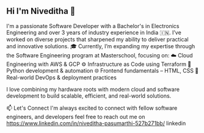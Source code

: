 ## Hi I'm Niveditha 👋

I'm a passionate Software Developer with a Bachelor's in Electronics Engineering and over 3 years of industry experience in India 🇮🇳. I’ve worked on diverse projects that sharpened my ability to deliver practical and innovative solutions.
🎓 Currently, I’m expanding my expertise through the Software Engineering program at Masterschool, focusing on:
☁️ Cloud Engineering with AWS & GCP
⚙️ Infrastructure as Code using Terraform
🐍 Python development & automation
🌐 Frontend fundamentals – HTML, CSS
🧠 Real-world DevOps & deployment practices

I love combining my hardware roots with modern cloud and software development to build scalable, efficient, and real-world solutions.



📫 Let's Connect
I'm always excited to connect with fellow software engineers, and  developers feel free to reach out me on https://www.linkedin.com/in/niveditha-pasumarthi-527b271bb/ linkedin
